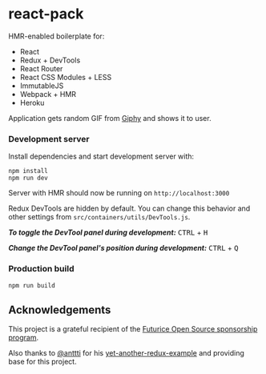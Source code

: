 # react-pack

HMR-enabled boilerplate for:
* React
* Redux + DevTools
* React Router
* React CSS Modules + LESS
* ImmutableJS
* Webpack + HMR
* Heroku

Application gets random GIF from [Giphy](http://giphy.com/) and shows it to user.

### Development server

Install dependencies and start development server with:

```
npm install
npm run dev
```

Server with HMR should now be running on `http://localhost:3000`

Redux DevTools are hidden by default. You can change this behavior and other settings from `src/containers/utils/DevTools.js`.

***To toggle the DevTool panel during development:***
<kbd>CTRL</kbd> + <kbd>H</kbd>

***Change the DevTool panel's position during development:***
<kbd>CTRL</kbd> + <kbd>Q</kbd>

### Production build

```
npm run build
```


## Acknowledgements

This project is a grateful recipient of the [Futurice Open Source sponsorship program](http://futurice.com/blog/sponsoring-free-time-open-source-activities).

Also thanks to [@anttti](https://github.com/anttti/) for his [yet-another-redux-example](https://github.com/anttti/yet-another-redux-example) and providing base for this project.
